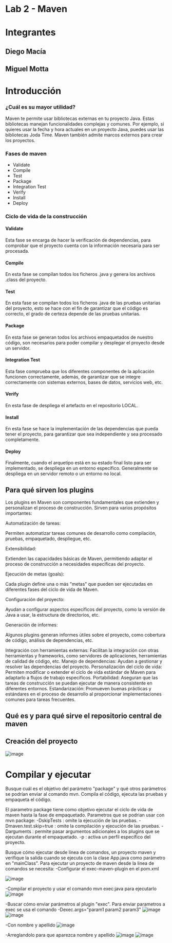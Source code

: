 # Lab 2 - Maven
# Integrantes
## Diego Macía
## Miguel Motta

# Introducción
### ¿Cuál es su mayor utilidad?
Maven te permite usar bibliotecas externas en tu proyecto Java. Estas bibliotecas manejan funcionalidades complejas y comunes. Por ejemplo, si quieres usar la fecha y hora actuales en un proyecto Java, puedes usar las bibliotecas Joda Time. Maven también admite marcos externos para crear los proyectos.

### Fases de maven
* Validate
* Compile
* Test
* Package
* Integration Test
* Verify
* Install
* Deploy

### Ciclo de vida de la construcción

#### Validate
Esta fase se encarga de hacer la verificación de dependencias, para comprobar que el proyecto cuenta con la información necesaria para ser procesada.

#### Compile
En esta fase se compilan todos los ficheros .java y genera los archivos .class del proyecto.

#### Test
En esta fase se compilan todos los ficheros .java de las pruebas unitarias del proyecto, esto se hace con el fin de garantizar que el código es correcto, el grado de certeza depende de las pruebas unitarias.

#### Package
En esta fase se generan todos los archivos empaquetados de nuestro código, son necesarios para poder compilar y desplegar el proyecto desde un servidor.

#### Integration Test
Esta fase comprueba que los diferentes componentes de la aplicación funcionen correctamente, además, de garantizar que se integre correctamente con sistemas externos, bases de datos, servicios web, etc.

#### Verify
En esta fase de despliega el artefacto en el repositorio LOCAL.

#### Install
En esta fase se hace la implementación de las dependencias que pueda tener el proyecto, para garantizar que sea independiente y sea procesado completamente.

#### Deploy
Finalmente, cuando el arquetipo está en su estado final listo para ser implementado, se despliega en un entorno específico. Generalmente se despliega en un servidor remoto o un entorno no local.




## Para qué sirven los plugins
Los plugins en Maven son componentes fundamentales que extienden y personalizan el proceso de construcción. Sirven para varios propósitos importantes:

Automatización de tareas:

Permiten automatizar tareas comunes de desarrollo como compilación, pruebas, empaquetado, despliegue, etc.


Extensibilidad:

Extienden las capacidades básicas de Maven, permitiendo adaptar el proceso de construcción a necesidades específicas del proyecto.


Ejecución de metas (goals):

Cada plugin define una o más "metas" que pueden ser ejecutadas en diferentes fases del ciclo de vida de Maven.


Configuración del proyecto:

Ayudan a configurar aspectos específicos del proyecto, como la versión de Java a usar, la estructura de directorios, etc.


Generación de informes:

Algunos plugins generan informes útiles sobre el proyecto, como cobertura de código, análisis de dependencias, etc.


Integración con herramientas externas:
Facilitan la integración con otras herramientas y frameworks, como servidores de aplicaciones, herramientas de calidad de código, etc.
Manejo de dependencias:
Ayudan a gestionar y resolver las dependencias del proyecto.
Personalización del ciclo de vida:
Permiten modificar o extender el ciclo de vida estándar de Maven para adaptarlo a flujos de trabajo específicos.
Portabilidad:
Aseguran que las tareas de construcción se puedan ejecutar de manera consistente en diferentes entornos.
Estandarización:
Promueven buenas prácticas y estándares en el proceso de desarrollo al proporcionar implementaciones comunes para tareas frecuentes.


## Qué es y para qué sirve el repositorio central de maven



## Creación del proyecto

![image](./assets/Foto%201.png)


# Compilar y ejecutar

Busque cuál es el objetivo del parámetro "package" y qué otros parámetros se podrían enviar al comando mvn. Compila el código,
ejecuta las pruebas y empaqueta el código.

El parametro package tiene como objetivo ejecutar el ciclo de vida de maven hasta la fase de empaquetado.
Parametros que se podrian usar con mvn package:
-DskipTests : omite la ejecución de las pruebas.
-Dmaven.test.skip=true : omite la compilación y ejecución de las pruebas.
-Darguments : permite pasar argumentos adicionales a los plugins que se ejecutan durante el empaquetado.
-p : activa un perfil específico del proyecto.



Busque cómo ejecutar desde línea de comandos, un proyecto maven y verifique la salida cuando se ejecuta con la clase App.java como parámetro en "mainClass".
Para ejecutar un proyecto de maven desde la linea de comandos se necesita:
-Configurar el exec-maven-plugin en el pom.xml

![image](./assets/execmavenplugin.png)

-Compilar el proyecto y usar el comando mvn exec:java para ejecutarlo
![image](./assets/ejecucionArgumentos.png)

-Buscar cómo enviar parámetros al plugin "exec".
Para enviar parametros a exec se usa el comando -Dexec.args="param1 param2 param3"
![image](./assets/exec-parametros.png)
![image](./assets/codigo-params.png)

-Con nombre y apellido
![image](./assets/exec-parametros2.png)

-Arreglandolo para que aparezca nombre y apellido
![image](./assets/exec-parametros3.png)
![image](./assets/codigo-params2.png)

